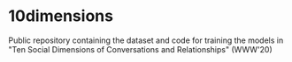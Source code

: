 # 10dimensions
Public repository containing the dataset and code for training the models in "Ten Social Dimensions of Conversations and Relationships" (WWW'20)

